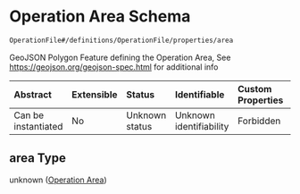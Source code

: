 # Operation Area Schema

```txt
OperationFile#/definitions/OperationFile/properties/area
```

GeoJSON Polygon Feature defining the Operation Area, See
<https://geojson.org/geojson-spec.html> for additional info

| Abstract            | Extensible | Status         | Identifiable            | Custom Properties | Additional Properties | Access Restrictions | Defined In                                                        |
| :------------------ | :--------- | :------------- | :---------------------- | :---------------- | :-------------------- | :------------------ | :---------------------------------------------------------------- |
| Can be instantiated | No         | Unknown status | Unknown identifiability | Forbidden         | Allowed               | none                | [models.schema.json\*](models.schema.json "open original schema") |

## area Type

unknown ([Operation Area](models-definitions-operation-file-properties-operation-area.md))
